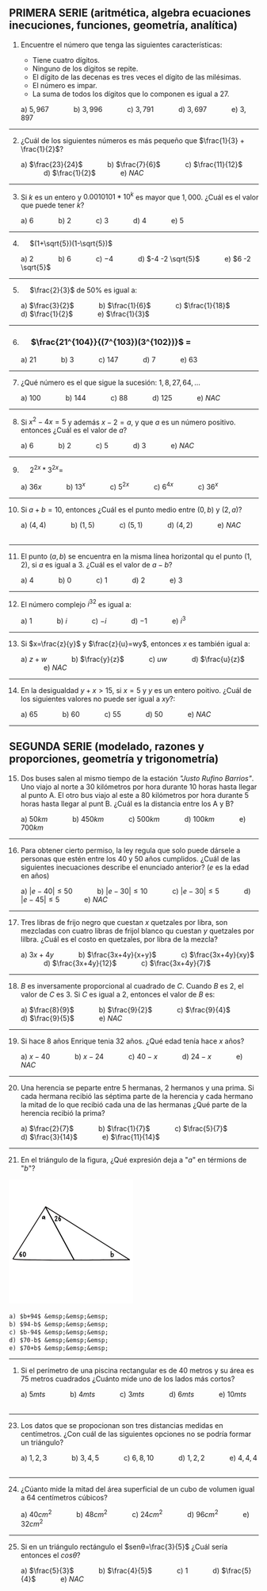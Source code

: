 ## **PRIMERA SERIE (aritmética, algebra ecuaciones inecuciones, funciones, geometría, analítica)**


1. Encuentre el número que tenga las siguientes características:

   * Tiene cuatro dígitos.
   * Ninguno de los dígitos se repite.
   * El dígito de las decenas es tres veces el dígito de las milésimas.
   * El número es impar.
   * La suma de todos los dígitos que lo componen es igual a 27.

    a) $5,967$ &emsp;&emsp;&emsp;
    b) $3,996$ &emsp;&emsp;&emsp;
    c) $3,791$ &emsp;&emsp;&emsp;
    d) $3,697$ &emsp;&emsp;&emsp;
    e) $3,897$
---
2. ¿Cuál de los siguientes números es más pequeño que $\frac{1}{3} + \frac{1}{2}$?
 
   a) $\frac{23}{24}$ &emsp;&emsp;&emsp;
   b) $\frac{7}{6}$ &emsp;&emsp;&emsp;
   c) $\frac{11}{12}$ &emsp;&emsp;&emsp;
   d) $\frac{1}{2}$ &emsp;&emsp;&emsp;
   e) $NAC$    
---
3. Si $k$ es un entero y $0.0010101 * 10^k$ es mayor que $1,000$. ¿Cuál es el valor que puede tener $k$?  
   
    a) $6$ &emsp;&emsp;&emsp;
    b) $2$ &emsp;&emsp;&emsp;
    c) $3$ &emsp;&emsp;&emsp;
    d) $4$ &emsp;&emsp;&emsp;
    e) $5$ &emsp;&emsp;&emsp;
---
4. &emsp; $(1+\sqrt{5})(1-\sqrt{5})$

    a) $2$ &emsp;&emsp;&emsp;
    b) $6$ &emsp;&emsp;&emsp;
    c) $-4$ &emsp;&emsp;&emsp;
    d) $-4 -2 \sqrt{5}$ &emsp;&emsp;&emsp;
    e) $6 -2 \sqrt{5}$ &emsp;&emsp;&emsp;
---
5. &emsp; $\frac{2}{3}$ de $50$% es igual a:

    a) $\frac{3}{2}$ &emsp;&emsp;&emsp;
    b) $\frac{1}{6}$ &emsp;&emsp;&emsp;
    c) $\frac{1}{18}$ &emsp;&emsp;&emsp;
    d) $\frac{1}{2}$ &emsp;&emsp;&emsp;
    e) $\frac{1}{3}$ &emsp;&emsp; &emsp;
---
6. ### &emsp; $\frac{21^{104}}{(7^{103})(3^{102})}$ =

    a) $21$ &emsp;&emsp;&emsp;
    b) $3$ &emsp;&emsp;&emsp;
    c) $147$ &emsp;&emsp;&emsp;
    d) $7$ &emsp;&emsp;&emsp;
    e) $63$ &emsp;&emsp;&emsp;
---
7. ¿Qué número es el que sigue la sucesión: $1, 8, 27, 64, ...$

    a) $100$ &emsp;&emsp;&emsp;
    b) $144$ &emsp;&emsp;&emsp;
    c) $88$ &emsp;&emsp;&emsp;
    d) $125$ &emsp;&emsp;&emsp;
    e) $NAC$ &emsp;&emsp;&emsp;

---
8. Si $x^2 -4x = 5$ y además $x-2=a$, y que $a$ es un número positivo. entonces ¿Cuál es el valor de $a$?

    a) $6$ &emsp;&emsp;&emsp;
    b) $2$ &emsp;&emsp;&emsp;
    c) $5$ &emsp;&emsp;&emsp;
    d) $3$ &emsp;&emsp;&emsp;
    e) $NAC$ &emsp;&emsp;&emsp;    

---
9. &emsp; $2^{2x}*3^{2x}=$ 

    a) $36x$ &emsp;&emsp;&emsp;
    b) $13^x$ &emsp;&emsp;&emsp;
    c) $5^{2x}$ &emsp;&emsp;&emsp;
    c) $6^{4x}$ &emsp;&emsp;&emsp;
    c) $36^{x}$ &emsp;&emsp;&emsp;

---
10. Si $a+b= 10$, entonces ¿Cuál es el punto medio entre $(0,b)$ y $(2,a)$?

    a) $(4,4)$ &emsp;&emsp;&emsp;
    b) $(1,5)$ &emsp;&emsp;&emsp;
    c) $(5,1)$ &emsp;&emsp;&emsp;
    d) $(4,2)$ &emsp;&emsp;&emsp;
    e) $NAC$ &emsp;&emsp;&emsp;

---
11. El punto $(a,b)$ se encuentra en la misma línea horizontal qu el punto $(1,2)$, si $a$ es igual a $3$. ¿Cuál es el valor de $a-b$?

    a) $4$ &emsp;&emsp;&emsp;
    b) $0$ &emsp;&emsp;&emsp;
    c) $1$ &emsp;&emsp;&emsp;
    d) $2$ &emsp;&emsp;&emsp;
    e) $3$ &emsp;&emsp;&emsp;

---
12. El número complejo $i^{32}$ es igual a:

    a) $1$ &emsp;&emsp;&emsp;
    b) $i$ &emsp;&emsp;&emsp;
    c) $-i$ &emsp;&emsp;&emsp;
    d) $-1$ &emsp;&emsp;&emsp;
    e) $i^3$ &emsp;&emsp;&emsp;

---
13. Si $x=\frac{z}{y}$ y $\frac{z}{u}=wy$, entonces $x$ es también igual a:

    a) $z+w$ &emsp;&emsp;&emsp;
    b) $\frac{y}{z}$ &emsp;&emsp;&emsp;
    c) $uw$ &emsp;&emsp;&emsp;
    d) $\frac{u}{z}$ &emsp;&emsp;&emsp;
    e) $NAC$ &emsp;&emsp;&emsp;

---
14. En la desigualdad $y+x > 15$, si $x=5$ y $y$ es un entero poitivo. ¿Cuál de los siguientes valores no puede ser igual a $xy$?:  
    
    a) $65$ &emsp;&emsp;&emsp;
    b) $60$ &emsp;&emsp;&emsp;
    c) $55$ &emsp;&emsp;&emsp;
    d) $50$ &emsp;&emsp;&emsp;
    e) $NAC$ &emsp;&emsp;&emsp;

---
## **SEGUNDA SERIE (modelado, razones y proporciones, geometría y trigonometría)**

15. Dos buses salen al mismo tiempo de la estación *"Justo Rufino Barrios"*. Uno  viajo al norte a 30 kilómetros por hora durante 10 horas hasta llegar al punto A. El otro bus viajo al este a 80 kilómetros por hora durante 5 horas hasta llegar al punt B. ¿Cuál es la distancia entre los  A y B?  
    
    a) $50 km$ &emsp;&emsp;&emsp;
    b) $450 km$ &emsp;&emsp;&emsp;
    c) $500 km$ &emsp;&emsp;&emsp;
    d) $100 km$ &emsp;&emsp;&emsp;
    e) $700 km$ &emsp;&emsp;&emsp;

---
16. Para obtener cierto permiso, la ley regula que solo puede dársele a personas que estén entre los 40 y 50 años cumplidos. ¿Cuál de las siguientes inecuaciones describe el enunciado anterior? ($e$ es la edad en años)

    a) $|e-40| \leq 50$ &emsp;&emsp;&emsp;
    b) $|e-30| \leq 10$ &emsp;&emsp;&emsp;
    c) $|e-30| \leq 5$ &emsp;&emsp;&emsp;
    d) $|e-45| \leq 5$ &emsp;&emsp;&emsp;
    e) $NAC$ &emsp;&emsp;&emsp;

---
17. Tres libras de frijo negro que cuestan $x$ quetzales por libra, son mezcladas con cuatro libras de frijol blanco qu cuestan $y$ quetzales por lilbra. ¿Cuál es el costo en quetzales, por libra de la mezcla?

    a) $3x+4y$ &emsp;&emsp;&emsp; 
    b) $\frac{3x+4y}{x+y}$ &emsp;&emsp;&emsp; 
    c) $\frac{3x+4y}{xy}$ &emsp;&emsp;&emsp; 
    d) $\frac{3x+4y}{12}$ &emsp;&emsp;&emsp; 
    c) $\frac{3x+4y}{7}$ &emsp;&emsp;&emsp; 

---
18. $B$ es inversamente proporcional al cuadrado de $C$. Cuando $B$ es $2$, el valor de $C$ es $3$. Si $C$ es igual a $2$, entonces el valor de $B$ es:

    a) $\frac{8}{9}$ &emsp;&emsp;&emsp;
    b) $\frac{9}{2}$ &emsp;&emsp;&emsp;
    c) $\frac{9}{4}$ &emsp;&emsp;&emsp;
    d) $\frac{9}{5}$ &emsp;&emsp;&emsp;
    e) $NAC$ &emsp;&emsp;&emsp;

---
19. Si hace $8$ años Enrique tenia 32 años. ¿Qué edad tenía hace $x$ años?

    a) $x-40$ &emsp;&emsp;&emsp;
    b) $x-24$ &emsp;&emsp;&emsp;
    c) $40-x$ &emsp;&emsp;&emsp;
    d) $24-x$ &emsp;&emsp;&emsp;
    e) $NAC$ &emsp;&emsp;&emsp;

---
20. Una herencia se peparte entre 5 hermanas, 2 hermanos y una prima. Si cada hermana recibió las séptima parte de la herencia y cada hermano la mitad de lo que recibió  cada una de las hermanas ¿Qué parte de la herencia recibió la prima?

    a) $\frac{2}{7}$ &emsp;&emsp;&emsp;
    b) $\frac{1}{7}$ &emsp;&emsp;&emsp;
    c) $\frac{5}{7}$ &emsp;&emsp;&emsp;
    d) $\frac{3}{14}$ &emsp;&emsp;&emsp;
    e) $\frac{11}{14}$ &emsp;&emsp;&emsp;

---
21. En el triángulo de la figura, ¿Qué expresión deja a "$a$" en térmions de "$b$"?   
<img src="../imagenes/triangulo1.png" alt="Descripción" width="250"/>  

    a) $b+94$ &emsp;&emsp;&emsp;
    b) $94-b$ &emsp;&emsp;&emsp;
    c) $b-94$ &emsp;&emsp;&emsp;
    d) $70-b$ &emsp;&emsp;&emsp;
    e) $70+b$ &emsp;&emsp;&emsp;

---
1.  Si el perímetro de una piscina rectangular es de 40 metros y su área es 75 metros cuadrados ¿Cuánto mide uno de los lados más cortos?

    a) $5 mts$ &emsp;&emsp;&emsp;
    b) $4 mts$ &emsp;&emsp;&emsp;
    c) $3 mts$ &emsp;&emsp;&emsp;
    d) $6 mts$ &emsp;&emsp;&emsp;
    e) $10 mts$ &emsp;&emsp;&emsp;

---
23. Los datos que se propocionan son tres distancias medidas en centímetros. ¿Con cuál de las siguientes opciones no se podría formar un triángulo?

    a) $1,2,3$ &emsp;&emsp;&emsp;
    b) $3,4,5$ &emsp;&emsp;&emsp;
    c) $6,8,10$ &emsp;&emsp;&emsp;
    d) $1,2,2$ &emsp;&emsp;&emsp;
    e) $4,4,4$ &emsp;&emsp;&emsp;

---
24. ¿Cúanto mide la mitad del área superficial de un cubo de volumen igual a $64$ centímetros cúbicos?

    a) $40 cm^2$ &emsp;&emsp;&emsp;
    b) $48 cm^2$ &emsp;&emsp;&emsp;
    c) $24 cm^2$ &emsp;&emsp;&emsp;
    d) $96 cm^2$ &emsp;&emsp;&emsp;
    e) $32 cm^2$ &emsp;&emsp;&emsp;

---
25. Si en un triángulo rectángulo el $senθ=\frac{3}{5}$ ¿Cuál sería entonces el $cosθ$?

    a) $\frac{5}{3}$ &emsp;&emsp;&emsp;
    b) $\frac{4}{5}$ &emsp;&emsp;&emsp;
    c) $1$ &emsp;&emsp;&emsp;
    d) $\frac{5}{4}$ &emsp;&emsp;&emsp;
    e) $NAC$ &emsp;&emsp;&emsp;



